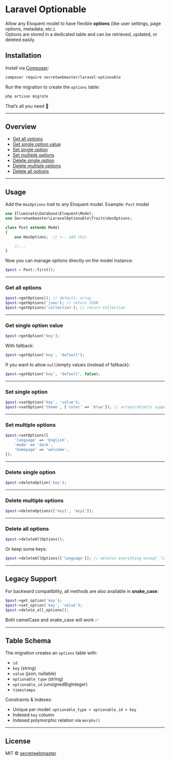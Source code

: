 # Laravel Optionable

Allow any Eloquent model to have flexible **options** (like user settings, page options, metadata, etc.).  
Options are stored in a dedicated table and can be retrieved, updated, or deleted easily.

## Installation

Install via [Composer](http://getcomposer.org/):

```bash
composer require secretwebmaster/laravel-optionable
````

Run the migration to create the `options` table:

```bash
php artisan migrate
```

That’s all you need 🎉

---

## Overview

* [Get all options](#get-all-options)
* [Get single option value](#get-single-option-value)
* [Set single option](#set-single-option)
* [Set multiple options](#set-multiple-options)
* [Delete single option](#delete-single-option)
* [Delete multiple options](#delete-multiple-options)
* [Delete all options](#delete-all-options)

---

## Usage

Add the `HasOptions` trait to any Eloquent model.
Example: `Post` model

```php
use Illuminate\Database\Eloquent\Model;
use Secretwebmaster\LaravelOptionable\Traits\HasOptions;

class Post extends Model
{
    use HasOptions;  // <-- add this

    //...
}
```

Now you can manage options directly on the model instance:

```php
$post = Post::first();
```

---

### Get all options

```php
$post->getOptions(); // default: array
$post->getOptions('json'); // return JSON
$post->getOptions('collection'); // return Collection
```

---

### Get single option value

```php
$post->getOption('key');
```

With fallback:

```php
$post->getOption('key', 'default');
```

If you want to allow `null`/empty values (instead of fallback):

```php
$post->getOption('key', 'default', false);
```

---

### Set single option

```php
$post->setOption('key', 'value');
$post->setOption('theme', ['color' => 'blue']); // arrays/objects supported (stored as JSON)
```

---

### Set multiple options

```php
$post->setOptions([
    'language' => 'English',
    'mode' => 'dark',
    'homepage' => 'welcome',
]);
```

---

### Delete single option

```php
$post->deleteOption('key');
```

---

### Delete multiple options

```php
$post->deleteOptions(['key1', 'key2']);
```

---

### Delete all options

```php
$post->deleteAllOptions();
```

Or keep some keys:

```php
$post->deleteAllOptions(['language']); // deletes everything except 'language'
```

---

## Legacy Support

For backward compatibility, all methods are also available in **snake\_case**:

```php
$post->get_option('key');
$post->set_option('key', 'value');
$post->delete_all_options();
```

Both camelCase and snake\_case will work ✅

---

## Table Schema

The migration creates an `options` table with:

* `id`
* `key` (string)
* `value` (json, nullable)
* `optionable_type` (string)
* `optionable_id` (unsignedBigInteger)
* `timestamps`

Constraints & Indexes:

* Unique per model: `optionable_type + optionable_id + key`
* Indexed `key` column
* Indexed polymorphic relation via `morphs()`

---

## License

MIT © [secretwebmaster](https://github.com/secretwebmaster)

```
